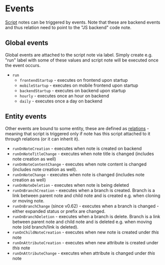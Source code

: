 # Events
[Script](scripts.md) notes can be triggered by events. Note that these are backend events and thus relation need to point to the "JS backend" code note.

Global events
-------------

Global events are attached to the script note via label. Simply create e.g. "run" label with some of these values and script note will be executed once the event occurs.

*   `run`
    *   `frontendStartup` - executes on frontend upon startup
    *   `mobileStartup` - executes on mobile frontend upon startup
    *   `backendStartup` - executes on backend upon startup
    *   `hourly` - executes once an hour on backend
    *   `daily` - executes once a day on backend

Entity events
-------------

Other events are bound to some entity, these are defined as [relations](attributes.md) - meaning that script is triggered only if note has this script attached to it through relations (or it can inherit it).

*   `runOnNoteCreation` - executes when note is created on backend
*   `runOnNoteTitleChange` - executes when note title is changed (includes note creation as well)
*   `runOnNoteContentChange` - executes when note content is changed (includes note creation as well).
*   `runOnNoteChange` - executes when note is changed (includes note creation as well)
*   `runOnNoteDeletion` - executes when note is being deleted
*   `runOnBranchCreation` - executes when a branch is created. Branch is a link between parent note and child note and is created e.g. when cloning or moving note.
*   `runOnBranchChange` (since v0.62) - executes when a branch is changed - either expanded status or prefix are changed.
*   `runOnBranchDeletion` - executes when a branch is delete. Branch is a link between parent note and child note and is deleted e.g. when moving note (old branch/link is deleted).
*   `runOnChildNoteCreation` - executes when new note is created under _this_ note
*   `runOnAttributeCreation` - executes when new attribute is created under _this_ note
*   `runOnAttributeChange` - executes when attribute is changed under _this_ note
